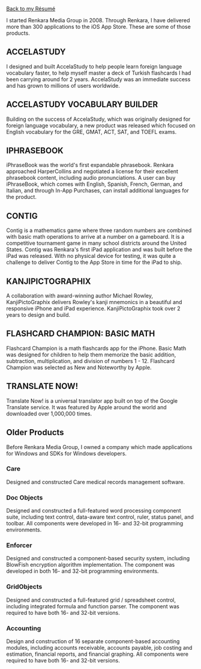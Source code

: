 [Back to my Résumé](/resume)

I started Renkara Media Group in 2008. Through Renkara, I have delivered more than 300 applications to the iOS App Store. These are some of those products.

## ACCELASTUDY

I designed and built AccelaStudy to help people learn foreign language vocabulary faster, to help myself master a deck of Turkish flashcards I had been carrying around for 2 years. AccelaStudy was an immediate success and has grown to millions of users worldwide.

## ACCELASTUDY VOCABULARY BUILDER

Building on the success of AccelaStudy, which was originally designed for foreign language vocabulary, a new product was released which focused on English vocabulary for the GRE, GMAT, ACT, SAT, and TOEFL exams.

## IPHRASEBOOK

iPhraseBook was the world's first expandable phrasebook. Renkara approached HarperCollins and negotiated a license for their excellent phrasebook content, including audio pronunciations. A user can buy iPhraseBook, which comes with English, Spanish, French, German, and Italian, and through In-App Purchases, can install additional languages for the product.

## CONTIG

Contig is a mathematics game where three random numbers are combined with basic math operations to arrive at a number on a gameboard. It is a competitive tournament game in many school districts around the United States. Contig was Renkara's first iPad application and was built before the iPad was released. With no physical device for testing, it was quite a challenge to deliver Contig to the App Store in time for the iPad to ship.

## KANJIPICTOGRAPHIX

A collaboration with award-winning author Michael Rowley, KanjiPictoGraphix delivers Rowley's kanji mnemonics in a beautiful and responsive iPhone and iPad experience. KanjiPictoGraphix took over 2 years to design and build.

## FLASHCARD CHAMPION: BASIC MATH

Flashcard Champion is a math flashcards app for the iPhone. Basic Math was designed for children to help them memorize the basic addition, subtraction, multiplication, and division of numbers 1 - 12. Flashcard Champion was selected as New and Noteworthy by Apple.

## TRANSLATE NOW!

Translate Now! is a universal translator app built on top of the Google Translate service. It was featured by Apple around the world and downloaded over 1,000,000 times.



## Older Products

Before Renkara Media Group, I owned a company which made applications for Windows and SDKs for Windows developers.

### Care

Designed and constructed Care medical records management software.

### Doc Objects

Designed and constructed a full-featured word processing component suite, including text control, data-aware text control, ruler, status panel, and toolbar. All components were developed in 16- and 32-bit programming environments.

### Enforcer

Designed and constructed a component-based security system, including BlowFish encryption algorithm implementation. The component was developed in both 16- and 32-bit programming environments.

### GridObjects

Designed and constructed a full-featured grid / spreadsheet control, including integrated formula and function parser. The component was required to have both 16- and 32-bit versions.

### Accounting

Design and construction of 16 separate component-based accounting modules, including accounts receivable, accounts payable, job costing and estimation, financial reports, and financial graphing. All components were required to have both 16- and 32-bit versions.
